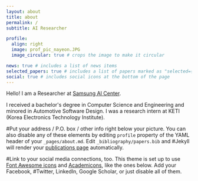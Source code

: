 ```yaml
---
layout: about
title: about
permalink: /
subtitle: AI Researcher

profile:
  align: right
  image: prof_pic_nayeon.JPG
  image_circular: true # crops the image to make it circular

news: true # includes a list of news items
selected_papers: true # includes a list of papers marked as "selected={true}"
social: true # includes social icons at the bottom of the page
---
```


Hello! I am a Researcher at [Samsung AI Center](https://www.sait.samsung.co.kr/saithome/main/main.do).

I received a bachelor's degree in Computer Science and Engineering and minored in Automotive Software Design. I was a research intern at KETI (Korea Electronics Technology Institute).

#Put your address / P.O. box / other info right below your picture. You can also disable any of these elements by editing `profile` property of the YAML header of your `_pages/about.md`. Edit `_bibliography/papers.bib` and #Jekyll will render your [publications page](/al-folio/publications/) automatically.

#Link to your social media connections, too. This theme is set up to use [Font Awesome icons](https://fontawesome.com/) and [Academicons](https://jpswalsh.github.io/academicons/), like the ones below. Add your Facebook, #Twitter, LinkedIn, Google Scholar, or just disable all of them.
